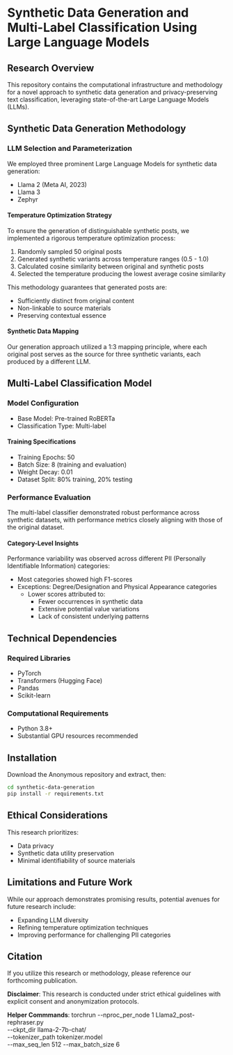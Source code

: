 # Synthetic Data Generation and Multi-Label Classification Using Large Language Models

## Research Overview

This repository contains the computational infrastructure and methodology for a novel approach to synthetic data generation and privacy-preserving text classification, leveraging state-of-the-art Large Language Models (LLMs).

## Synthetic Data Generation Methodology

### LLM Selection and Parameterization
We employed three prominent Large Language Models for synthetic data generation:
- Llama 2 (Meta AI, 2023)
- Llama 3
- Zephyr

#### Temperature Optimization Strategy
To ensure the generation of distinguishable synthetic posts, we implemented a rigorous temperature optimization process:
1. Randomly sampled 50 original posts
2. Generated synthetic variants across temperature ranges (0.5 - 1.0)
3. Calculated cosine similarity between original and synthetic posts
4. Selected the temperature producing the lowest average cosine similarity

This methodology guarantees that generated posts are:
- Sufficiently distinct from original content
- Non-linkable to source materials
- Preserving contextual essence

#### Synthetic Data Mapping
Our generation approach utilized a 1:3 mapping principle, where each original post serves as the source for three synthetic variants, each produced by a different LLM.

## Multi-Label Classification Model

### Model Configuration
- Base Model: Pre-trained RoBERTa
- Classification Type: Multi-label

#### Training Specifications
- Training Epochs: 50
- Batch Size: 8 (training and evaluation)
- Weight Decay: 0.01
- Dataset Split: 80% training, 20% testing

### Performance Evaluation
The multi-label classifier demonstrated robust performance across synthetic datasets, with performance metrics closely aligning with those of the original dataset.

#### Category-Level Insights
Performance variability was observed across different PII (Personally Identifiable Information) categories:
- Most categories showed high F1-scores
- Exceptions: Degree/Designation and Physical Appearance categories
  - Lower scores attributed to:
    * Fewer occurrences in synthetic data
    * Extensive potential value variations
    * Lack of consistent underlying patterns

## Technical Dependencies

### Required Libraries
- PyTorch
- Transformers (Hugging Face)
- Pandas
- Scikit-learn

### Computational Requirements
- Python 3.8+
- Substantial GPU resources recommended

## Installation
Download the Anonymous repository and extract, then:
```bash
cd synthetic-data-generation
pip install -r requirements.txt
```

## Ethical Considerations

This research prioritizes:
- Data privacy
- Synthetic data utility preservation
- Minimal identifiability of source materials

## Limitations and Future Work

While our approach demonstrates promising results, potential avenues for future research include:
- Expanding LLM diversity
- Refining temperature optimization techniques
- Improving performance for challenging PII categories

## Citation

If you utilize this research or methodology, please reference our forthcoming publication.


**Disclaimer**: This research is conducted under strict ethical guidelines with explicit consent and anonymization protocols.


**Helper Commmands**:
torchrun --nproc_per_node 1 Llama2_post-rephraser.py \
    --ckpt_dir llama-2-7b-chat/ \
    --tokenizer_path tokenizer.model \
    --max_seq_len 512 --max_batch_size 6



